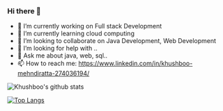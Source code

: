### Hi there 👋

<!--
**khushboo484/khushboo484** is a ✨ _special_ ✨ repository because its `README.md` (this file) appears on your GitHub profile.
Here are some ideas to get you started:
-->

- 🔭 I’m currently working on Full stack Development
- 🌱 I’m currently learning cloud computing
- 👯 I’m looking to collaborate on Java Development, Web Development
- 🤔 I’m looking for help with ..
- 💬 Ask me about java, web, sql..
- 📫 How to reach me: https://www.linkedin.com/in/khushboo-mehndiratta-274036194/
<!--
- 😄 Pronouns: ...
- ⚡ Fun fact: ...
-->


![Khushboo's github stats](https://github-readme-stats.vercel.app/api?username=khushboo484&show_icons=true&theme=dracula)


[![Top Langs](https://github-readme-stats.vercel.app/api/top-langs/?username=khushboo484)](https://github.com/khushboo484/github-readme-stats)
